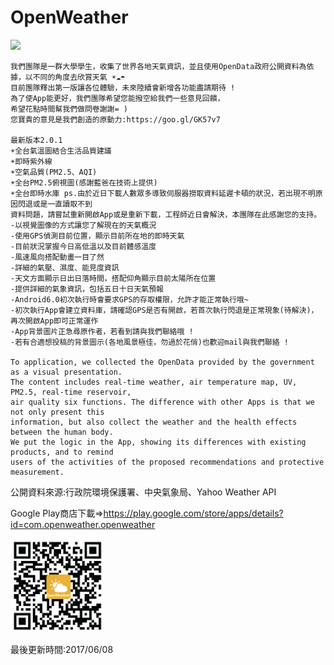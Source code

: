# OpenWeather
<img src="Screenshot/demo.gif" width="300">

```
我們團隊是一群大學學生，收集了世界各地天氣資訊，並且使用OpenData政府公開資料為依據，以不同的角度去欣賞天氣 ☀☁☂
目前團隊釋出第一版讓各位體驗，未來陸續會新增各功能盡請期待 !
為了使App能更好，我們團隊希望您能撥空給我們一些意見回饋，
希望花點時間幫我們做問卷謝謝= )
您寶貴的意見是我們創造的原動力:https://goo.gl/GK57v7

最新版本2.0.1
☀全台氣溫圖結合生活品質建議
☀即時紫外線
☀空氣品質(PM2.5、AQI)
☀全台PM2.5俯視圖(感謝藍爸在技術上提供)
☀全台即時水庫 ps.由於近日下載人數眾多導致伺服器撈取資料延遲卡頓的狀況，若出現不明原因閃退或是一直讀取不到
資料問題，請嘗試重新開啟App或是重新下載，工程師近日會解決，本團隊在此感謝您的支持。
-以視覺圖像的方式讓您了解現在的天氣概況
-使用GPS偵測目前位置，顯示目前所在地的即時天氣
-目前狀況掌握今日高低溫以及目前體感溫度
-風速風向搭配動畫一目了然
-詳細的氣壓、濕度、能見度資訊
-天文方面顯示日出日落時間，搭配仰角顯示目前太陽所在位置
-提供詳細的氣象資訊，包括五日十日天氣預報
-Android6.0初次執行時會要求GPS的存取權限，允許才能正常執行哦~
-初次執行App會建立資料庫，請確認GPS是否有開啟，若首次執行閃退是正常現象(待解決)，再次開啟App即可正常運作
-App背景圖片正急尋原作者，若看到請與我們聯絡哦 !
-若有合適想投稿的背景圖示(各地風景極佳，勿過於花俏)也歡迎mail與我們聯絡 !

To application, we collected the OpenData provided by the government as a visual presentation. 
The content includes real-time weather, air temperature map, UV, PM2.5, real-time reservoir, 
air quality six functions. The difference with other Apps is that we not only present this 
information, but also collect the weather and the health effects between the human body. 
We put the logic in the App, showing its differences with existing products, and to remind 
users of the activities of the proposed recommendations and protective measurement.
```
公開資料來源:行政院環境保護署、中央氣象局、Yahoo Weather API

Google Play商店下載=>https://play.google.com/store/apps/details?id=com.openweather.openweather

<img src="Screenshot/QRcode.jpg" width="150">

最後更新時間:2017/06/08
